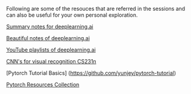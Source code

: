 Following are some of the resouces that are referred in the sessions and can also be useful for your own personal exploration.

[Summary notes for deeplearning.ai](https://github.com/mbadry1/DeepLearning.ai-Summary)

[Beautiful notes of deeplearning.ai](https://www.slideshare.net/TessFerrandez/notes-from-coursera-deep-learning-courses-by-andrew-ng)

[YouTube playlists of deeplearning.ai](https://www.youtube.com/channel/UCcIXc5mJsHVYTZR1maL5l9w/playlists)

[CNN's for visual recognition CS231n](https://www.youtube.com/playlist?list=PL3FW7Lu3i5JvHM8ljYj-zLfQRF3EO8sYv)

[Pytorch Tutorial Basics] (https://github.com/yunjey/pytorch-tutorial)

[Pytorch Resources Collection](https://github.com/bharathgs/Awesome-pytorch-list)


